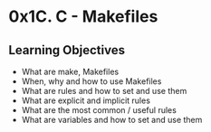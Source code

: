 # 0x1C. C - Makefiles

## Learning Objectives

- What are make, Makefiles
- When, why and how to use Makefiles
- What are rules and how to set and use them
- What are explicit and implicit rules
- What are the most common / useful rules
- What are variables and how to set and use them
